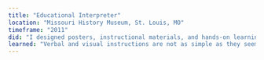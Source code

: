 ```yaml
---
title: "Educational Interpreter"
location: "Missouri History Museum, St. Louis, MO"
timeframe: "2011"
did: "I designed posters, instructional materials, and hands-on learning curriculum used in the museum's galleries."
learned: "Verbal and visual instructions are not as simple as they seem. I learned to expect a spectrum of interpretations of instructions based on people's age and experience."
---
```

